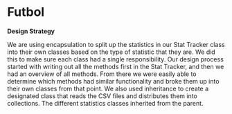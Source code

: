 # Futbol

**Design Strategy**

We are using encapsulation to split up the statistics in our Stat Tracker class into their own classes based on the type of statistic that they are. We did this to make sure each class had a single responsibility. Our design process started with writing out all the methods first in the Stat Tracker, and then we had an overview of all methods. From there we were easily able to determine which methods had similar functionality and broke them up into their own classes from that point. We also used inheritance to create a designated class that reads the CSV files and distributes them into collections. The different statistics classes inherited from the parent. 
